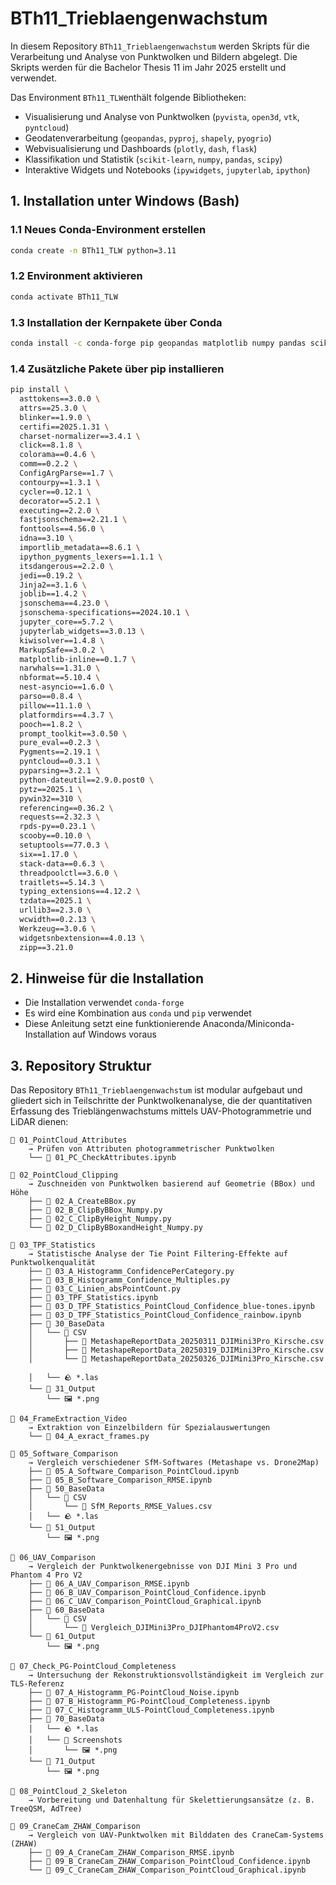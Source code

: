 # BTh11_Trieblaengenwachstum

In diesem Repository `BTh11_Trieblaengenwachstum` werden Skripts für die Verarbeitung und Analyse von Punktwolken und Bildern abgelegt. Die Skripts werden für die Bachelor Thesis 11 im Jahr 2025 erstellt und verwendet.

Das Environment `BTh11_TLW`enthält folgende Bibliotheken:

- Visualisierung und Analyse von Punktwolken (`pyvista`, `open3d`, `vtk`, `pyntcloud`)
- Geodatenverarbeitung (`geopandas`, `pyproj`, `shapely`, `pyogrio`)
- Webvisualisierung und Dashboards (`plotly`, `dash`, `flask`)
- Klassifikation und Statistik (`scikit-learn`, `numpy`, `pandas`, `scipy`)
- Interaktive Widgets und Notebooks (`ipywidgets`, `jupyterlab`, `ipython`)

## 1. Installation unter Windows (Bash)

### 1.1 Neues Conda-Environment erstellen

```bash
conda create -n BTh11_TLW python=3.11
```

### 1.2 Environment aktivieren

```bash
conda activate BTh11_TLW
```

### 1.3 Installation der Kernpakete über Conda

```bash
conda install -c conda-forge pip geopandas matplotlib numpy pandas scikit-learn scipy shapely pyproj laspy vtk open3d pyvista dash flask plotly ipywidgets ipython jupyterlab stringcase tqdm retrying pyogrio
```

### 1.4 Zusätzliche Pakete über pip installieren

```bash
pip install \
  asttokens==3.0.0 \
  attrs==25.3.0 \
  blinker==1.9.0 \
  certifi==2025.1.31 \
  charset-normalizer==3.4.1 \
  click==8.1.8 \
  colorama==0.4.6 \
  comm==0.2.2 \
  ConfigArgParse==1.7 \
  contourpy==1.3.1 \
  cycler==0.12.1 \
  decorator==5.2.1 \
  executing==2.2.0 \
  fastjsonschema==2.21.1 \
  fonttools==4.56.0 \
  idna==3.10 \
  importlib_metadata==8.6.1 \
  ipython_pygments_lexers==1.1.1 \
  itsdangerous==2.2.0 \
  jedi==0.19.2 \
  Jinja2==3.1.6 \
  joblib==1.4.2 \
  jsonschema==4.23.0 \
  jsonschema-specifications==2024.10.1 \
  jupyter_core==5.7.2 \
  jupyterlab_widgets==3.0.13 \
  kiwisolver==1.4.8 \
  MarkupSafe==3.0.2 \
  matplotlib-inline==0.1.7 \
  narwhals==1.31.0 \
  nbformat==5.10.4 \
  nest-asyncio==1.6.0 \
  parso==0.8.4 \
  pillow==11.1.0 \
  platformdirs==4.3.7 \
  pooch==1.8.2 \
  prompt_toolkit==3.0.50 \
  pure_eval==0.2.3 \
  Pygments==2.19.1 \
  pyntcloud==0.3.1 \
  pyparsing==3.2.1 \
  python-dateutil==2.9.0.post0 \
  pytz==2025.1 \
  pywin32==310 \
  referencing==0.36.2 \
  requests==2.32.3 \
  rpds-py==0.23.1 \
  scooby==0.10.0 \
  setuptools==77.0.3 \
  six==1.17.0 \
  stack-data==0.6.3 \
  threadpoolctl==3.6.0 \
  traitlets==5.14.3 \
  typing_extensions==4.12.2 \
  tzdata==2025.1 \
  urllib3==2.3.0 \
  wcwidth==0.2.13 \
  Werkzeug==3.0.6 \
  widgetsnbextension==4.0.13 \
  zipp==3.21.0
```

## 2. Hinweise für die Installation

- Die Installation verwendet `conda-forge`
- Es wird eine Kombination aus `conda` und `pip` verwendet
- Diese Anleitung setzt eine funktionierende Anaconda/Miniconda-Installation auf Windows voraus

## 3. Repository Struktur
Das Repository `BTh11_Trieblaengenwachstum` ist modular aufgebaut und gliedert sich in Teilschritte der Punktwolkenanalyse, die der quantitativen Erfassung des Trieblängenwachstums mittels UAV-Photogrammetrie und LiDAR dienen:

```text
📁 01_PointCloud_Attributes
    → Prüfen von Attributen photogrammetrischer Punktwolken
    └── 📄 01_PC_CheckAttributes.ipynb

📁 02_PointCloud_Clipping
    → Zuschneiden von Punktwolken basierend auf Geometrie (BBox) und Höhe
    ├── 📄 02_A_CreateBBox.py
    ├── 📄 02_B_ClipByBBox_Numpy.py
    ├── 📄 02_C_ClipByHeight_Numpy.py
    └── 📄 02_D_ClipByBBoxandHeight_Numpy.py

📁 03_TPF_Statistics
    → Statistische Analyse der Tie Point Filtering-Effekte auf Punktwolkenqualität
    ├── 📄 03_A_Histogramm_ConfidencePerCategory.py
    ├── 📄 03_B_Histogramm_Confidence_Multiples.py
    ├── 📄 03_C_Linien_absPointCount.py
    ├── 📄 03_TPF_Statistics.ipynb
    ├── 📄 03_D_TPF_Statistics_PointCloud_Confidence_blue-tones.ipynb
    ├── 📄 03_D_TPF_Statistics_PointCloud_Confidence_rainbow.ipynb
    ├── 📁 30_BaseData
    │   └── 📁 CSV
    │       ├── 📄 MetashapeReportData_20250311_DJIMini3Pro_Kirsche.csv
    │       ├── 📄 MetashapeReportData_20250319_DJIMini3Pro_Kirsche.csv
    │       └── 📄 MetashapeReportData_20250326_DJIMini3Pro_Kirsche.csv

    │   └── 🪨 *.las
    └── 📁 31_Output
        └── 🖼️ *.png

📁 04_FrameExtraction_Video
    → Extraktion von Einzelbildern für Spezialauswertungen
    └── 📄 04_A_exract_frames.py

📁 05_Software_Comparison
    → Vergleich verschiedener SfM-Softwares (Metashape vs. Drone2Map)
    ├── 📄 05_A_Software_Comparison_PointCloud.ipynb
    ├── 📄 05_B_Software_Comparison_RMSE.ipynb
    ├── 📁 50_BaseData
    │   └── 📁 CSV
    │       └── 📄 SfM_Reports_RMSE_Values.csv
    │   └── 🪨 *.las
    └── 📁 51_Output
        └── 🖼️ *.png

📁 06_UAV_Comparison
    → Vergleich der Punktwolkenergebnisse von DJI Mini 3 Pro und Phantom 4 Pro V2
    ├── 📄 06_A_UAV_Comparison_RMSE.ipynb
    ├── 📄 06_B_UAV_Comparison_PointCloud_Confidence.ipynb
    ├── 📄 06_C_UAV_Comparison_PointCloud_Graphical.ipynb
    ├── 📁 60_BaseData
    │   └── 📁 CSV
    │       └── 📄 Vergleich_DJIMini3Pro_DJIPhantom4ProV2.csv
    └── 📁 61_Output
        └── 🖼️ *.png

📁 07_Check_PG-PointCloud_Completeness
    → Untersuchung der Rekonstruktionsvollständigkeit im Vergleich zur TLS-Referenz
    ├── 📄 07_A_Histogramm_PG-PointCloud_Noise.ipynb
    ├── 📄 07_B_Histogramm_PG-PointCloud_Completeness.ipynb
    ├── 📄 07_C_Histogramm_ULS-PointCloud_Completeness.ipynb
    ├── 📁 70_BaseData
    │   └── 🪨 *.las
    │   └── 📁 Screenshots
    │       └── 🖼️ *.png
    └── 📁 71_Output
        └── 🖼️ *.png

📁 08_PointCloud_2_Skeleton
    → Vorbereitung und Datenhaltung für Skelettierungsansätze (z. B. TreeQSM, AdTree)

📁 09_CraneCam_ZHAW_Comparison
    → Vergleich von UAV-Punktwolken mit Bilddaten des CraneCam-Systems (ZHAW)
    ├── 📄 09_A_CraneCam_ZHAW_Comparison_RMSE.ipynb
    ├── 📄 09_B_CraneCam_ZHAW_Comparison_PointCloud_Confidence.ipynb
    └── 📄 09_C_CraneCam_ZHAW_Comparison_PointCloud_Graphical.ipynb
```
